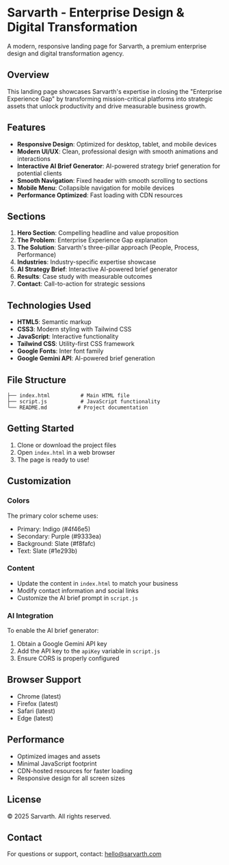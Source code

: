 # Sarvarth - Enterprise Design & Digital Transformation

A modern, responsive landing page for Sarvarth, a premium enterprise design and digital transformation agency.

## Overview

This landing page showcases Sarvarth's expertise in closing the "Enterprise Experience Gap" by transforming mission-critical platforms into strategic assets that unlock productivity and drive measurable business growth.

## Features

- **Responsive Design**: Optimized for desktop, tablet, and mobile devices
- **Modern UI/UX**: Clean, professional design with smooth animations and interactions
- **Interactive AI Brief Generator**: AI-powered strategy brief generation for potential clients
- **Smooth Navigation**: Fixed header with smooth scrolling to sections
- **Mobile Menu**: Collapsible navigation for mobile devices
- **Performance Optimized**: Fast loading with CDN resources

## Sections

1. **Hero Section**: Compelling headline and value proposition
2. **The Problem**: Enterprise Experience Gap explanation
3. **The Solution**: Sarvarth's three-pillar approach (People, Process, Performance)
4. **Industries**: Industry-specific expertise showcase
5. **AI Strategy Brief**: Interactive AI-powered brief generator
6. **Results**: Case study with measurable outcomes
7. **Contact**: Call-to-action for strategic sessions

## Technologies Used

- **HTML5**: Semantic markup
- **CSS3**: Modern styling with Tailwind CSS
- **JavaScript**: Interactive functionality
- **Tailwind CSS**: Utility-first CSS framework
- **Google Fonts**: Inter font family
- **Google Gemini API**: AI-powered brief generation

## File Structure

```
├── index.html          # Main HTML file
├── script.js           # JavaScript functionality
└── README.md          # Project documentation
```

## Getting Started

1. Clone or download the project files
2. Open `index.html` in a web browser
3. The page is ready to use!

## Customization

### Colors
The primary color scheme uses:
- Primary: Indigo (#4f46e5)
- Secondary: Purple (#9333ea)
- Background: Slate (#f8fafc)
- Text: Slate (#1e293b)

### Content
- Update the content in `index.html` to match your business
- Modify contact information and social links
- Customize the AI brief prompt in `script.js`

### AI Integration
To enable the AI brief generator:
1. Obtain a Google Gemini API key
2. Add the API key to the `apiKey` variable in `script.js`
3. Ensure CORS is properly configured

## Browser Support

- Chrome (latest)
- Firefox (latest)
- Safari (latest)
- Edge (latest)

## Performance

- Optimized images and assets
- Minimal JavaScript footprint
- CDN-hosted resources for faster loading
- Responsive design for all screen sizes

## License

© 2025 Sarvarth. All rights reserved.

## Contact

For questions or support, contact: hello@sarvarth.com 